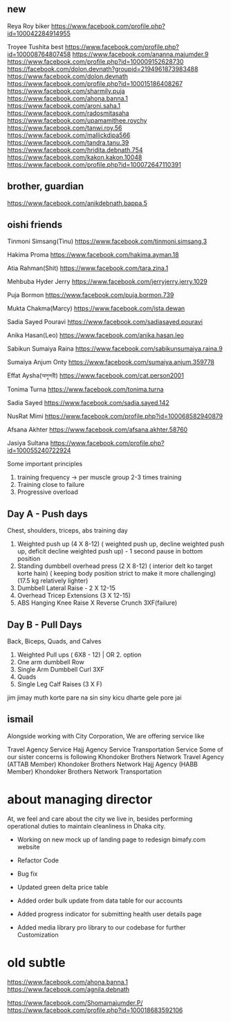 ## new 
Reya Roy
biker
https://www.facebook.com/profile.php?id=100042284914955

Troyee Tushita
best
https://www.facebook.com/profile.php?id=100008764807458
https://www.facebook.com/ananna.majumder.9
https://www.facebook.com/profile.php?id=100009152628730
https://facebook.com/dolon.devnath?groupid=2194961873983488
https://www.facebook.com/dolon.devnath
https://www.facebook.com/profile.php?id=100015186408267
https://www.facebook.com/sharmily.puja
https://www.facebook.com/ahona.banna.1
https://www.facebook.com/aroni.saha.1
https://www.facebook.com/radosmitasaha
https://www.facebook.com/upamamithee.roychy
https://www.facebook.com/tanwi.roy.56
https://www.facebook.com/mallickdipa566
https://www.facebook.com/tandra.tanu.39
https://www.facebook.com/hridita.debnath.754
https://www.facebook.com/kakon.kakon.10048
https://www.facebook.com/profile.php?id=100072647110391




## brother, guardian
https://www.facebook.com/anikdebnath.bappa.5

## oishi friends 
Tinmoni Simsang(Tinu)
https://www.facebook.com/tinmoni.simsang.3

Hakima Proma
https://www.facebook.com/hakima.ayman.18

Atia Rahman(Shit)
https://www.facebook.com/tara.zina.1

Mehbuba Hyder Jerry
https://www.facebook.com/jerryjerry.jerry.1029

Puja Bormon
https://www.facebook.com/puja.bormon.739

Mukta Chakma(Marcy)
https://www.facebook.com/ista.dewan

Sadia Sayed Pouravi
https://www.facebook.com/sadiasayed.pouravi

Anika Hasan(Leo)
https://www.facebook.com/anika.hasan.leo

Sabikun Sumaiya Raina
https://www.facebook.com/sabikunsumaiya.raina.9

Sumaiya Anjum Onty
https://www.facebook.com/sumaiya.anjum.359778


Effat Aysha(অসুন্দরী)
https://www.facebook.com/cat.person2001

Tonima Turna
https://www.facebook.com/tonima.turna

Sadia Sayed
https://www.facebook.com/sadia.sayed.142

NusRat Mimi
https://www.facebook.com/profile.php?id=100068582940879

Afsana Akhter
https://www.facebook.com/afsana.akhter.58760

Jasiya Sultana
https://www.facebook.com/profile.php?id=100055240722924






Some important principles
1. training frequency → per muscle group 2-3 times training 
2. Training close to failure 
3. Progressive overload 

## Day A - Push days

Chest, shoulders, triceps, abs training day

1. Weighted push up (4 X 8-12) ( weighted push up, decline weighted push up, deficit decline weighted push up) - 1 second pause in bottom position 
2. Standing dumbbell overhead press (2 X 8-12) ( interior delt ko target korte hain) ( keeping body position strict to make it more challenging) (17.5 kg relatively lighter)
3. Dumbbell Lateral Raise - 2 X 12-15
4. Overhead Tricep Extensions (3 X 12-15)
5. ABS Hanging Knee Raise X Reverse Crunch 3XF(failure)

## Day B - Pull Days

Back, Biceps, Quads, and Calves

1. Weighted Pull ups ( 6X8 - 12) | OR 2. option
2. One arm dumbbell Row
3.  Single Arm Dumbbell Curl 3XF
4. Quads 
5. Single Leg Calf Raises (3 X F)



jim jimay 
muth korte pare na 
sin siny 
kicu dharte gele pore jai 

## ismail 
Alongside working with City Corporation, We are offering service like   


Travel Agency Service
Hajj Agency Service
Transportation Service
Some of our sister concerns is following 
Khondoker Brothers Network Travel Agency (ATTAB Member)
Khondoker Brothers Network Hajj Agency (HABB Member)
Khondoker Brothers Network Transportation

# about managing director 

At, we feel and care about the city we live in, besides performing operational duties to maintain cleanliness in Dhaka city.


- Working on new mock up of landing page to redesign bimafy.com website
- Refactor Code
- Bug fix

- Updated green delta price table
- Added order bulk update from data table for our accounts
- Added progress indicator for submitting health user details page
- Added media library pro library to our codebase for further Customization

# old subtle
https://www.facebook.com/ahona.banna.1
https://www.facebook.com/agnila.debnath

https://www.facebook.com/Shomamajumder.P/
https://www.facebook.com/profile.php?id=100018683592106









